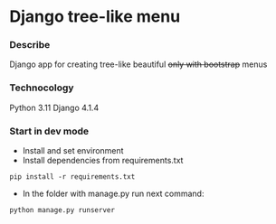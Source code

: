 # Django tree-like menu
### Describe
Django app for creating tree-like beautiful ~~only with bootstrap~~ menus
### Technocology
Python 3.11
Django 4.1.4
### Start in dev mode
- Install and set environment
- Install dependencies from requirements.txt
```
pip install -r requirements.txt
``` 
- In the folder with manage.py run next command:
```
python manage.py runserver
```